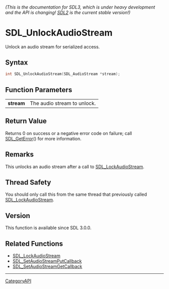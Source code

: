 ###### (This is the documentation for SDL3, which is under heavy development and the API is changing! [SDL2](https://wiki.libsdl.org/SDL2/) is the current stable version!)
# SDL_UnlockAudioStream

Unlock an audio stream for serialized access.

## Syntax

```c
int SDL_UnlockAudioStream(SDL_AudioStream *stream);

```

## Function Parameters

|                |                             |
| -------------- | --------------------------- |
| **stream**     | The audio stream to unlock. |

## Return Value

Returns 0 on success or a negative error code on failure; call
[SDL_GetError](SDL_GetError.md)() for more information.

## Remarks

This unlocks an audio stream after a call to
[SDL_LockAudioStream](SDL_LockAudioStream.md).

## Thread Safety

You should only call this from the same thread that previously called
[SDL_LockAudioStream](SDL_LockAudioStream.md).

## Version

This function is available since SDL 3.0.0.

## Related Functions

* [SDL_LockAudioStream](SDL_LockAudioStream.md)
* [SDL_SetAudioStreamPutCallback](SDL_SetAudioStreamPutCallback.md)
* [SDL_SetAudioStreamGetCallback](SDL_SetAudioStreamGetCallback.md)

----
[CategoryAPI](CategoryAPI.md)
